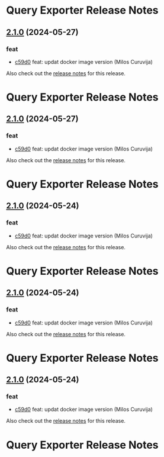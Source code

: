 # Query Exporter Release Notes

## [2.1.0](https://github.com/curuvija/query-exporter/releases/2.1.0) (2024-05-27)

### feat

* [c59d0](https://github.com/curuvija/query-exporter/commit/c59d06336995e4bc24eded0233b670f1c56928ab) feat: updat docker image version (Milos Curuvija)


Also check out the [release notes](https://github.com/curuvija/query-exporter/blob/master/RELEASE_NOTES.md#) for this release.
# Query Exporter Release Notes

## [2.1.0](https://github.com/curuvija/query-exporter/releases/2.1.0) (2024-05-27)

### feat

* [c59d0](https://github.com/curuvija/query-exporter/commit/c59d06336995e4bc24eded0233b670f1c56928ab) feat: updat docker image version (Milos Curuvija)


Also check out the [release notes](https://github.com/curuvija/query-exporter/blob/master/RELEASE_NOTES.md#) for this release.
# Query Exporter Release Notes

## [2.1.0](https://github.com/curuvija/query-exporter/releases/2.1.0) (2024-05-24)

### feat

* [c59d0](https://github.com/curuvija/query-exporter/commit/c59d06336995e4bc24eded0233b670f1c56928ab) feat: updat docker image version (Milos Curuvija)


Also check out the [release notes](https://github.com/curuvija/query-exporter/blob/master/RELEASE_NOTES.md#) for this release.
# Query Exporter Release Notes

## [2.1.0](https://github.com/curuvija/query-exporter/releases/2.1.0) (2024-05-24)

### feat

* [c59d0](https://github.com/curuvija/query-exporter/commit/c59d06336995e4bc24eded0233b670f1c56928ab) feat: updat docker image version (Milos Curuvija)


Also check out the [release notes](https://github.com/curuvija/query-exporter/blob/master/RELEASE_NOTES.md#) for this release.
# Query Exporter Release Notes

## [2.1.0](https://github.com/curuvija/query-exporter/releases/2.1.0) (2024-05-24)

### feat

* [c59d0](https://github.com/curuvija/query-exporter/commit/c59d06336995e4bc24eded0233b670f1c56928ab) feat: updat docker image version (Milos Curuvija)


Also check out the [release notes](https://github.com/curuvija/query-exporter/blob/master/RELEASE_NOTES.md#) for this release.
# Query Exporter Release Notes

